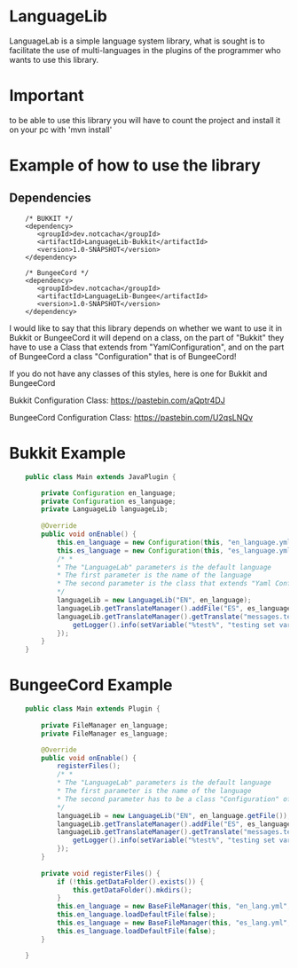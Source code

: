 # LanguageLib

LanguageLab is a simple language system library, what is sought is to facilitate the use of multi-languages ​​in the plugins of the programmer who wants to use this library.

# Important
to be able to use this library you will have to count the project and install it on your pc with 'mvn install'

# Example of how to use the library
## Dependencies

```pom
    /* BUKKIT */
    <dependency>
       <groupId>dev.notcacha</groupId>
       <artifactId>LanguageLib-Bukkit</artifactId>
       <version>1.0-SNAPSHOT</version>
    </dependency>

    /* BungeeCord */
    <dependency>
       <groupId>dev.notcacha</groupId>
       <artifactId>LanguageLib-Bungee</artifactId>
       <version>1.0-SNAPSHOT</version>
    </dependency>
```

I would like to say that this library depends on whether we want to use it in Bukkit or BungeeCord it will depend on a class, on the part of "Bukkit" they have to use a Class that extends from "YamlConfiguration",
and on the part of BungeeCord a class "Configuration" that is of BungeeCord!

If you do not have any classes of this styles, here is one for Bukkit and BungeeCord

Bukkit Configuration Class:
https://pastebin.com/aQptr4DJ

BungeeCord Configuration Class:
https://pastebin.com/U2qsLNQv


# Bukkit Example

```java
    public class Main extends JavaPlugin {

        private Configuration en_language;
        private Configuration es_language;
        private LanguageLib languageLib;
        
        @Override
        public void onEnable() {
            this.en_language = new Configuration(this, "en_language.yml");
            this.es_language = new Configuration(this, "es_language.yml");
            /* *
            * The "LanguageLab" parameters is the default language
            * The first parameter is the name of the language
            * The second parameter is the class that extends "Yaml Configuration"
            */
            languageLib = new LanguageLib("EN", en_language);
            languageLib.getTranslateManager().addFile("ES", es_language);
            languageLib.getTranslateManager().getTranslate("messages.test").ifPresent(message -> {
                getLogger().info(setVariable("%test%", "testing set variable").getMessage("EN"));
            });
        }       
    }   
```

# BungeeCord Example

```java
    public class Main extends Plugin {
        
        private FileManager en_language;
        private FileManager es_language;

        @Override
        public void onEnable() {
            registerFiles();
            /* *
            * The "LanguageLab" parameters is the default language
            * The first parameter is the name of the language
            * The second parameter has to be a class "Configuration" of BungeeCord
            */
            languageLib = new LanguageLib("EN", en_language.getFile());
            languageLib.getTranslateManager().addFile("ES", es_language.getFile());
            languageLib.getTranslateManager().getTranslate("messages.test").ifPresent(message -> {
                getLogger().info(setVariable("%test%", "testing set variable").getMessage("EN"));
            });
        }
    
        private void registerFiles() {
            if (!this.getDataFolder().exists()) {
                this.getDataFolder().mkdirs();
            }
            this.en_language = new BaseFileManager(this, "en_lang.yml", "en_lang.yml");
            this.en_language.loadDefaultFile(false);
            this.es_language = new BaseFileManager(this, "es_lang.yml", "es_lang.yml");
            this.es_language.loadDefaultFile(false);
        }   

    }
```

